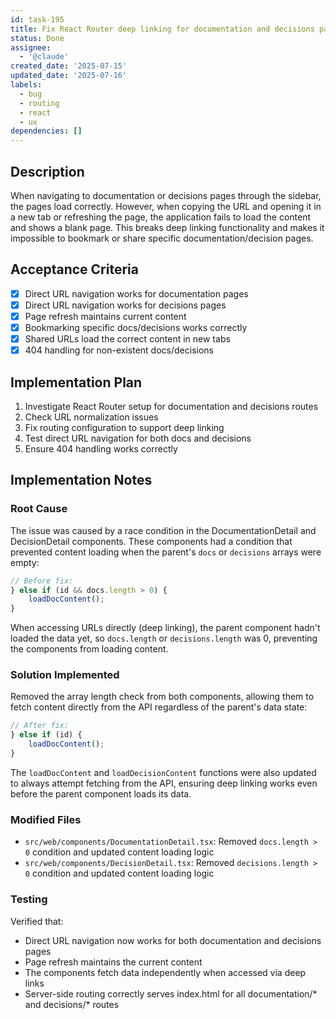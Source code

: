 ```yaml
---
id: task-195
title: Fix React Router deep linking for documentation and decisions pages
status: Done
assignee:
  - '@claude'
created_date: '2025-07-15'
updated_date: '2025-07-16'
labels:
  - bug
  - routing
  - react
  - ux
dependencies: []
---
```


## Description

When navigating to documentation or decisions pages through the sidebar, the pages load correctly. However, when copying the URL and opening it in a new tab or refreshing the page, the application fails to load the content and shows a blank page. This breaks deep linking functionality and makes it impossible to bookmark or share specific documentation/decision pages.

## Acceptance Criteria

- [x] Direct URL navigation works for documentation pages
- [x] Direct URL navigation works for decisions pages
- [x] Page refresh maintains current content
- [x] Bookmarking specific docs/decisions works correctly
- [x] Shared URLs load the correct content in new tabs
- [x] 404 handling for non-existent docs/decisions

## Implementation Plan

1. Investigate React Router setup for documentation and decisions routes
2. Check URL normalization issues
3. Fix routing configuration to support deep linking
4. Test direct URL navigation for both docs and decisions
5. Ensure 404 handling works correctly

## Implementation Notes

### Root Cause
The issue was caused by a race condition in the DocumentationDetail and DecisionDetail components. These components had a condition that prevented content loading when the parent's `docs` or `decisions` arrays were empty:

```typescript
// Before fix:
} else if (id && docs.length > 0) {
    loadDocContent();
}
```

When accessing URLs directly (deep linking), the parent component hadn't loaded the data yet, so `docs.length` or `decisions.length` was 0, preventing the components from loading content.

### Solution Implemented
Removed the array length check from both components, allowing them to fetch content directly from the API regardless of the parent's data state:

```typescript
// After fix:
} else if (id) {
    loadDocContent();
}
```

The `loadDocContent` and `loadDecisionContent` functions were also updated to always attempt fetching from the API, ensuring deep linking works even before the parent component loads its data.

### Modified Files
- `src/web/components/DocumentationDetail.tsx`: Removed `docs.length > 0` condition and updated content loading logic
- `src/web/components/DecisionDetail.tsx`: Removed `decisions.length > 0` condition and updated content loading logic

### Testing
Verified that:
- Direct URL navigation now works for both documentation and decisions pages
- Page refresh maintains the current content
- The components fetch data independently when accessed via deep links
- Server-side routing correctly serves index.html for all documentation/* and decisions/* routes

